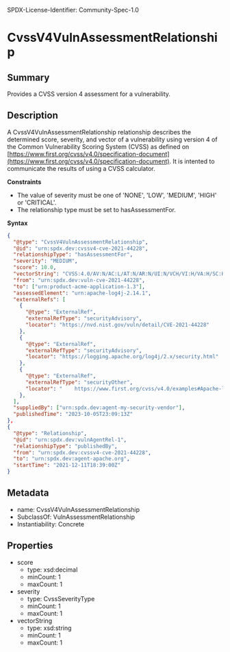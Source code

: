 SPDX-License-Identifier: Community-Spec-1.0

# CvssV4VulnAssessmentRelationship

## Summary

Provides a CVSS version 4 assessment for a vulnerability.

## Description

A CvssV4VulnAssessmentRelationship relationship describes the determined score, severity, and vector of a vulnerability using version 4 of the Common Vulnerability Scoring System (CVSS) as defined on [https://www.first.org/cvss/v4.0/specification-document](https://www.first.org/cvss/v4.0/specification-document). It is intented to communicate the results of using a CVSS calculator.

**Constraints**

- The value of severity must be one of 'NONE', 'LOW', 'MEDIUM', 'HIGH' or 'CRITICAL'.
- The relationship type must be set to hasAssessmentFor.

**Syntax**

```json
{
  "@type": "CvssV4VulnAssessmentRelationship",
  "@id": "urn:spdx.dev:cvssv4-cve-2021-44228",
  "relationshipType": "hasAssessmentFor",
  "severity": "MEDIUM",
  "score": 10.0,
  "vectorString": "CVSS:4.0/AV:N/AC:L/AT:N/AR:N/UI:N/VCH/VI:H/VA:H/SC:H/SI:H/SA:H/E:A",
  "from": "urn:spdx.dev:vuln-cve-2021-44228",
  "to": ["urn:product-acme-application-1.3"],
  "assessedElement": "urn:apache-log4j-2.14.1",
  "externalRefs": [
    {
      "@type": "ExternalRef",
      "externalRefType": "securityAdvisory",
      "locator": "https://nvd.nist.gov/vuln/detail/CVE-2021-44228"
    },
    {
      "@type": "ExternalRef",
      "externalRefType": "securityAdvisory",
      "locator": "https://logging.apache.org/log4j/2.x/security.html"
    },
    {
      "@type": "ExternalRef",
      "externalRefType": "securityOther",
      "locator": "    https://www.first.org/cvss/v4.0/examples#Apache-log4j-JNDI-Command-Execution-log4shell-Vulnerability-CVE-2021-44228"
    },
  ],
  "suppliedBy": ["urn:spdx.dev:agent-my-security-vendor"],
  "publishedTime": "2023-10-05T23:09:13Z"
},
{
  "@type": "Relationship",
  "@id": "urn:spdx.dev:vulnAgentRel-1",
  "relationshipType": "publishedBy",
  "from": "urn:spdx.dev:cvssv4-cve-2021-44228",
  "to": "urn:spdx.dev:agent-apache.org",
  "startTime": "2021-12-11T18:39:00Z"
}
```

## Metadata

- name: CvssV4VulnAssessmentRelationship
- SubclassOf: VulnAssessmentRelationship
- Instantiability: Concrete

## Properties

- score
  - type: xsd:decimal
  - minCount: 1
  - maxCount: 1
- severity
  - type: CvssSeverityType
  - minCount: 1
  - maxCount: 1
- vectorString
  - type: xsd:string
  - minCount: 1
  - maxCount: 1
